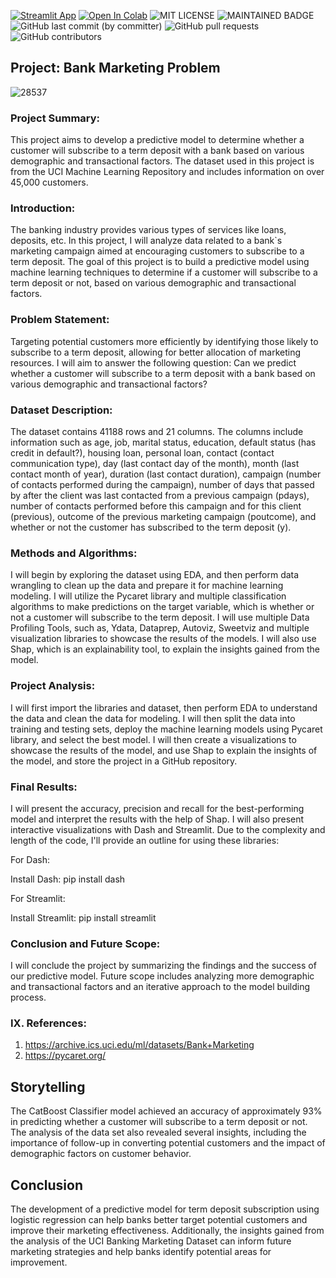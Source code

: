 [![Streamlit App](https://static.streamlit.io/badges/streamlit_badge_black_white.svg)](https://share.streamlit.io//app.py)
[![Open In Colab](https://colab.research.google.com/assets/colab-badge.svg)](https://colab.research.google.com/drive/1HH86l2-F3ahl_hWr7X2Kw8TFsoHWZRGa#scrollTo=Ng3rJxpCHiTJ)
![MIT LICENSE](https://badgen.net//badge/license/MIT/green) ![MAINTAINED BADGE](https://img.shields.io/badge/Maintained%3F-yes-green.svg) 
![GitHub last commit (by committer)](https://img.shields.io/github/last-commit/ArmandoSaboia/banking_marketing)
![GitHub pull requests](https://img.shields.io/github/issues-pr/ArmandoSaboia/banking_marketing)
![GitHub contributors](https://img.shields.io/github/contributors/ArmandoSaboia/banking_marketing)




## Project: Bank Marketing Problem

![28537](https://github.com/ArmandoSaboia/banking_marketing/assets/62614989/63df87f6-2904-4956-a148-3ee25dbf83f2)


### Project Summary:

This project aims to develop a predictive model to determine whether a customer will subscribe to a term deposit with a bank based on various demographic and transactional factors. The dataset used in this project is from the UCI Machine Learning Repository and includes information on over 45,000 customers.

### Introduction:

The banking industry provides various types of services like loans, deposits, etc. In this project, I will analyze data related to a bank`s marketing campaign aimed at encouraging customers to subscribe to a term deposit. The goal of this project is to build a predictive model using machine learning techniques to determine if a customer will subscribe to a term deposit or not, based on various demographic and transactional factors.

### Problem Statement:

Targeting potential customers more efficiently by identifying those likely to subscribe to a term deposit, allowing for better allocation of marketing resources. I will aim to answer the following question: Can we predict whether a customer will subscribe to a term deposit with a bank based on various demographic and transactional factors? 

### Dataset Description:

The dataset contains 41188 rows and 21 columns. The columns include information such as age, job, marital status, education, default status (has credit in default?), housing loan, personal loan, contact (contact communication type), day (last contact day of the month), month (last contact month of year), duration (last contact duration), campaign (number of contacts performed during the campaign), number of days that passed by after the client was last contacted from a previous campaign (pdays), number of contacts performed before this campaign and for this client (previous), outcome of the previous marketing campaign (poutcome), and whether or not the customer has subscribed to the term deposit (y).

### Methods and Algorithms:

I will begin by exploring the dataset using EDA, and then perform data wrangling to clean up the data and prepare it for machine learning modeling. I will utilize the Pycaret library and multiple classification algorithms to make predictions on the target variable, which is whether or not a customer will subscribe to the term deposit. I will use multiple Data Profiling Tools, such as, Ydata, Dataprep, Autoviz, Sweetviz and multiple visualization libraries to showcase the results of the models. I will also use Shap, which is an explainability tool, to explain the insights gained from the model. 

### Project Analysis:

I will first import the libraries and dataset, then perform EDA to understand the data and clean the data for modeling. I will then split the data into training and testing sets, deploy the machine learning models using Pycaret library, and select the best model. I will then create a visualizations to showcase the results of the model, and use Shap to explain the insights of the model, and store the project in a GitHub repository. 

### Final Results:

I will present the accuracy, precision and recall for the best-performing model and interpret the results with the help of Shap. I will also present interactive visualizations with Dash and Streamlit. 
Due to the complexity and length of the code, I'll provide an outline for using these libraries:

For Dash:

Install Dash: pip install dash

For Streamlit:

Install Streamlit: pip install streamlit

### Conclusion and Future Scope:

I will conclude the project by summarizing the findings and the success of our predictive model. Future scope includes analyzing more demographic and transactional factors and an iterative approach to the model building process.

### IX. References:

1. https://archive.ics.uci.edu/ml/datasets/Bank+Marketing
2. https://pycaret.org/

## Storytelling

The CatBoost Classifier model achieved an accuracy of approximately 93% in predicting whether a customer will subscribe to a term deposit or not. 
The analysis of the data set also revealed several insights, including the importance of follow-up in converting potential customers and the impact of demographic factors on customer behavior.

## Conclusion

The development of a predictive model for term deposit subscription using logistic regression can help banks better target potential customers and improve their marketing effectiveness. Additionally, the insights gained from the analysis of the UCI Banking Marketing Dataset can inform future marketing strategies and help banks identify potential areas for improvement.

